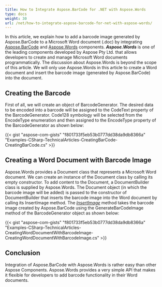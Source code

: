 ```yaml
---
title: How to Integrate Aspose.BarCode for .NET with Aspose.Words
type: docs
weight: 30
url: /net/how-to-integrate-aspose-barcode-for-net-with-aspose-words/
---
```


In this article, we explain how to add a barcode image generated by Aspose.BarCode to a Microsoft Word document (.doc) by integrating [Aspose.BarCode](https://products.aspose.com/barcode/net) and [Aspose.Words](https://products.aspose.com/words/net) components. ***Aspose.Words*** is one of the leading components developed by Aspose Pty Ltd. that allows developers to create and manage Microsoft Word documents programmatically. The discussion about Aspose.Words is beyond the scope of this article. We will only use Aspose.Words in this article to create a Word document and insert the barcode image (generated by Aspose.BarCode) into the document.

## **Creating the Barcode**
First of all, we will create an object of BarcodeGenerator. The desired data to be encoded into a barcode will be assigned to the CodeText property of the BarcodeGenerator. Code128 symbology will be selected from the EncodeType enumeration and then assigned to the EncodeType property of the BarcodeGenerator as shown below:

{{< gist "aspose-com-gists" "f801733f5eb53b0777dd38da9db8366a" "Examples-CSharp-TechnicalArticles-CreatingBarCode-CreatingBarCode.cs" >}}

## **Creating a Word Document with Barcode Image**
Aspose.Words provides a Document class that represents a Microsoft Word document. We can create an instance of the Document class by calling its empty constructor. To add content to the Document, a DocumentBuilder class is supplied by Aspose.Words. The Document object (in which the barcode image will be added) is passed to the constructor of DocumentBuilder that inserts the barcode image into the Word document by calling its InsertImage method. The [*InsertImage*](https://apireference.aspose.com/words/net/aspose.words/documentbuilder/methods/insertimage/index) method takes the barcode image created by Aspose.BarCode using the GenerateBarCodeImage method of the BarcodeGenerator object as shown below:

{{< gist "aspose-com-gists" "f801733f5eb53b0777dd38da9db8366a" "Examples-CSharp-TechnicalArticles-CreatingWordDocumentWithBarcodeImage-CreatingWordDocumentWithBarcodeImage.cs" >}}

## **Conclusion**
Integration of Aspose.BarCode with Aspose.Words is rather easy than other Aspose Components. Aspose.Words provides a very simple API that makes it flexible for developers to add barcode functionality in their Word documents.
